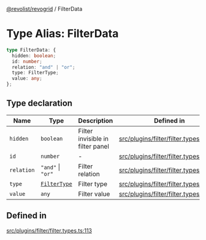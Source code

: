 [@revolist/revogrid](README.md) / FilterData

# Type Alias: FilterData

```ts
type FilterData: {
  hidden: boolean;
  id: number;
  relation: "and" | "or";
  type: FilterType;
  value: any;
};
```

## Type declaration

| Name | Type | Description | Defined in |
| ------ | ------ | ------ | ------ |
| `hidden` | `boolean` | Filter invisible in filter panel | [src/plugins/filter/filter.types.ts:126](https://github.com/revolist/revogrid/blob/825821baadfa2debcf4d39f08d4e13cf00eca4b8/src/plugins/filter/filter.types.ts#L126) |
| `id` | `number` | - | [src/plugins/filter/filter.types.ts:114](https://github.com/revolist/revogrid/blob/825821baadfa2debcf4d39f08d4e13cf00eca4b8/src/plugins/filter/filter.types.ts#L114) |
| `relation` | `"and"` \| `"or"` | Filter relation | [src/plugins/filter/filter.types.ts:130](https://github.com/revolist/revogrid/blob/825821baadfa2debcf4d39f08d4e13cf00eca4b8/src/plugins/filter/filter.types.ts#L130) |
| `type` | [`FilterType`](TypeAlias.FilterType.md) | Filter type | [src/plugins/filter/filter.types.ts:118](https://github.com/revolist/revogrid/blob/825821baadfa2debcf4d39f08d4e13cf00eca4b8/src/plugins/filter/filter.types.ts#L118) |
| `value` | `any` | Filter value | [src/plugins/filter/filter.types.ts:122](https://github.com/revolist/revogrid/blob/825821baadfa2debcf4d39f08d4e13cf00eca4b8/src/plugins/filter/filter.types.ts#L122) |

## Defined in

[src/plugins/filter/filter.types.ts:113](https://github.com/revolist/revogrid/blob/825821baadfa2debcf4d39f08d4e13cf00eca4b8/src/plugins/filter/filter.types.ts#L113)
